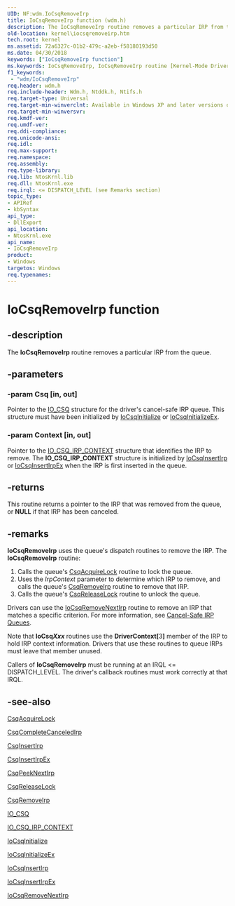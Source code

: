 ```yaml
---
UID: NF:wdm.IoCsqRemoveIrp
title: IoCsqRemoveIrp function (wdm.h)
description: The IoCsqRemoveIrp routine removes a particular IRP from the queue.
old-location: kernel\iocsqremoveirp.htm
tech.root: kernel
ms.assetid: 72a6327c-01b2-479c-a2eb-f58180193d50
ms.date: 04/30/2018
keywords: ["IoCsqRemoveIrp function"]
ms.keywords: IoCsqRemoveIrp, IoCsqRemoveIrp routine [Kernel-Mode Driver Architecture], k104_9a940115-fcbd-4e46-b7a5-10dc7fad7bda.xml, kernel.iocsqremoveirp, wdm/IoCsqRemoveIrp
f1_keywords:
 - "wdm/IoCsqRemoveIrp"
req.header: wdm.h
req.include-header: Wdm.h, Ntddk.h, Ntifs.h
req.target-type: Universal
req.target-min-winverclnt: Available in Windows XP and later versions of Windows. Drivers that must also work in Windows 2000 and Windows 98/Me can instead link to Csq.lib to use the routine.
req.target-min-winversvr: 
req.kmdf-ver: 
req.umdf-ver: 
req.ddi-compliance: 
req.unicode-ansi: 
req.idl: 
req.max-support: 
req.namespace: 
req.assembly: 
req.type-library: 
req.lib: NtosKrnl.lib
req.dll: NtosKrnl.exe
req.irql: <= DISPATCH_LEVEL (see Remarks section)
topic_type:
- APIRef
- kbSyntax
api_type:
- DllExport
api_location:
- NtosKrnl.exe
api_name:
- IoCsqRemoveIrp
product:
- Windows
targetos: Windows
req.typenames: 
---
```


# IoCsqRemoveIrp function


## -description


The <b>IoCsqRemoveIrp</b> routine removes a particular IRP from the queue.


## -parameters




### -param Csq [in, out]

Pointer to the <a href="https://docs.microsoft.com/windows-hardware/drivers/kernel/eprocess">IO_CSQ</a> structure for the driver's cancel-safe IRP queue. This structure must have been initialized by <a href="https://docs.microsoft.com/windows-hardware/drivers/ddi/wdm/nf-wdm-iocsqinitialize">IoCsqInitialize</a> or <a href="https://docs.microsoft.com/windows-hardware/drivers/ddi/wdm/nf-wdm-iocsqinitializeex">IoCsqInitializeEx</a>.


### -param Context [in, out]

Pointer to the <a href="https://docs.microsoft.com/windows-hardware/drivers/kernel/eprocess">IO_CSQ_IRP_CONTEXT</a> structure that identifies the IRP to remove. The <b>IO_CSQ_IRP_CONTEXT</b> structure is initialized by <a href="https://docs.microsoft.com/windows-hardware/drivers/ddi/wdm/nf-wdm-iocsqinsertirp">IoCsqInsertIrp</a> or <a href="https://docs.microsoft.com/windows-hardware/drivers/ddi/wdm/nf-wdm-iocsqinsertirpex">IoCsqInsertIrpEx</a> when the IRP is first inserted in the queue.


## -returns



This routine returns a pointer to the IRP that was removed from the queue, or <b>NULL</b> if that IRP has been canceled.




## -remarks



<b>IoCsqRemoveIrp</b> uses the queue's dispatch routines to remove the IRP. The <b>IoCsqRemoveIrp</b> routine:

<ol>
<li>
Calls the queue's <a href="https://docs.microsoft.com/windows-hardware/drivers/ddi/wdm/nc-wdm-io_csq_acquire_lock">CsqAcquireLock</a> routine to lock the queue.

</li>
<li>
Uses the <i>IrpContext</i> parameter to determine which IRP to remove, and calls the queue's <a href="https://docs.microsoft.com/windows-hardware/drivers/ddi/wdm/nc-wdm-io_csq_remove_irp">CsqRemoveIrp</a> routine to remove that IRP.

</li>
<li>
Calls the queue's <a href="https://docs.microsoft.com/windows-hardware/drivers/ddi/wdm/nc-wdm-io_csq_release_lock">CsqReleaseLock</a> routine to unlock the queue.

</li>
</ol>
Drivers can use the <a href="https://docs.microsoft.com/windows-hardware/drivers/ddi/wdm/nf-wdm-iocsqremovenextirp">IoCsqRemoveNextIrp</a> routine to remove an IRP that matches a specific criterion. For more information, see <a href="https://docs.microsoft.com/windows-hardware/drivers/kernel/cancel-safe-irp-queues">Cancel-Safe IRP Queues</a>.

Note that <b>IoCsq<i>Xxx</i></b> routines use the <b>DriverContext[</b>3<b>]</b> member of the IRP to hold IRP context information. Drivers that use these routines to queue IRPs must leave that member unused.

Callers of <b>IoCsqRemoveIrp</b> must be running at an IRQL <= DISPATCH_LEVEL. The driver's callback routines must work correctly at that IRQL.




## -see-also




<a href="https://docs.microsoft.com/windows-hardware/drivers/ddi/wdm/nc-wdm-io_csq_acquire_lock">CsqAcquireLock</a>



<a href="https://docs.microsoft.com/windows-hardware/drivers/ddi/wdm/nc-wdm-io_csq_complete_canceled_irp">CsqCompleteCanceledIrp</a>



<a href="https://docs.microsoft.com/windows-hardware/drivers/ddi/wdm/nc-wdm-io_csq_insert_irp">CsqInsertIrp</a>



<a href="https://docs.microsoft.com/windows-hardware/drivers/ddi/wdm/nc-wdm-io_csq_insert_irp_ex">CsqInsertIrpEx</a>



<a href="https://docs.microsoft.com/windows-hardware/drivers/ddi/wdm/nc-wdm-io_csq_peek_next_irp">CsqPeekNextIrp</a>



<a href="https://docs.microsoft.com/windows-hardware/drivers/ddi/wdm/nc-wdm-io_csq_release_lock">CsqReleaseLock</a>



<a href="https://docs.microsoft.com/windows-hardware/drivers/ddi/wdm/nc-wdm-io_csq_remove_irp">CsqRemoveIrp</a>



<a href="https://docs.microsoft.com/windows-hardware/drivers/kernel/eprocess">IO_CSQ</a>



<a href="https://docs.microsoft.com/windows-hardware/drivers/kernel/eprocess">IO_CSQ_IRP_CONTEXT</a>



<a href="https://docs.microsoft.com/windows-hardware/drivers/ddi/wdm/nf-wdm-iocsqinitialize">IoCsqInitialize</a>



<a href="https://docs.microsoft.com/windows-hardware/drivers/ddi/wdm/nf-wdm-iocsqinitializeex">IoCsqInitializeEx</a>



<a href="https://docs.microsoft.com/windows-hardware/drivers/ddi/wdm/nf-wdm-iocsqinsertirp">IoCsqInsertIrp</a>



<a href="https://docs.microsoft.com/windows-hardware/drivers/ddi/wdm/nf-wdm-iocsqinsertirpex">IoCsqInsertIrpEx</a>



<a href="https://docs.microsoft.com/windows-hardware/drivers/ddi/wdm/nf-wdm-iocsqremovenextirp">IoCsqRemoveNextIrp</a>
 

 

